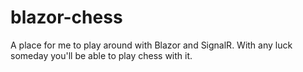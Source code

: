 # blazor-chess
A place for me to play around with Blazor and SignalR. With any luck someday you'll be able to play chess with it.
